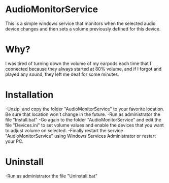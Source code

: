 # AudioMonitorService
This is a simple windows service that monitors when the selected audio device changes and then sets a volume previously defined for this device.

# Why?
I was tired of turning down the volume of my earpods each time that I connected because they always started at 80% volume, and if I forgot and played any sound, they left me deaf for some minutes.

# Installation
-Unzip  and copy the folder "AudioMonitorService" to your favorite location. Be sure that location won't change in the future.
-Run as administrator the file "Install.bat"
-Go again to the folder "AudioMonitorService" and edit the file "Devices.ini" to set volume values and enable the devices that you want to adjust volume on selected.
-Finally restart the service "AudioMonitorService" using Windows Services Administrator or restart your PC.

# Uninstall
-Run as administrator the file "Uninstall.bat"
